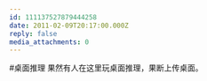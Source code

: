```yaml
---
id: 111137527879444258
date: 2011-02-09T20:17:00.000Z
reply: false
media_attachments: 0
---
```


#桌面推理 果然有人在这里玩桌面推理，果断上传桌面。 ​​​​

